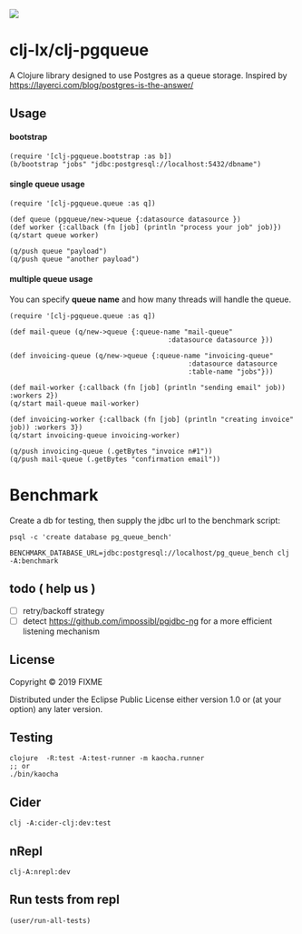 ![](https://github.com/clj-lx/clj-pgqueue/workflows/Clojure%20CI/badge.svg)
# clj-lx/clj-pgqueue

A Clojure library designed to use Postgres as a queue storage.
Inspired by https://layerci.com/blog/postgres-is-the-answer/

## Usage

#### bootstrap

	(require '[clj-pgqueue.bootstrap :as b])
	(b/bootstrap "jobs" "jdbc:postgresql://localhost:5432/dbname")

#### single queue usage

	(require '[clj-pgqueue.queue :as q])

	(def queue (pgqueue/new->queue {:datasource datasource })
	(def worker {:callback (fn [job] (println "process your job" job)})
	(q/start queue worker)
	
	(q/push queue "payload")
	(q/push queue "another payload")
	
#### multiple queue usage	

You can specify **queue name** and how many threads will handle the queue. 
 
```
(require '[clj-pgqueue.queue :as q])

(def mail-queue (q/new->queue {:queue-name "mail-queue"
                                       :datasource datasource }))

(def invoicing-queue (q/new->queue {:queue-name "invoicing-queue" 
                                            :datasource datasource 
                                            :table-name "jobs"}))

(def mail-worker {:callback (fn [job] (println "sending email" job)) :workers 2})
(q/start mail-queue mail-worker)

(def invoicing-worker {:callback (fn [job] (println "creating invoice" job)) :workers 3})
(q/start invoicing-queue invoicing-worker)

(q/push invoicing-queue (.getBytes "invoice n#1"))
(q/push mail-queue (.getBytes "confirmation email"))

```

# Benchmark

Create a db for testing, then supply the jdbc url to the benchmark script:

```
psql -c 'create database pg_queue_bench'

BENCHMARK_DATABASE_URL=jdbc:postgresql://localhost/pg_queue_bench clj -A:benchmark
```
	
## todo ( help us )

- [ ] retry/backoff strategy
- [ ] detect https://github.com/impossibl/pgjdbc-ng for a more efficient listening mechanism

## License

Copyright © 2019 FIXME

Distributed under the Eclipse Public License either version 1.0 or (at
your option) any later version.


## Testing

	clojure  -R:test -A:test-runner -m kaocha.runner
    ;; or
    ./bin/kaocha

## Cider

	clj -A:cider-clj:dev:test
	
## nRepl

   	clj-A:nrepl:dev
	
    
## Run tests from repl

    (user/run-all-tests)
